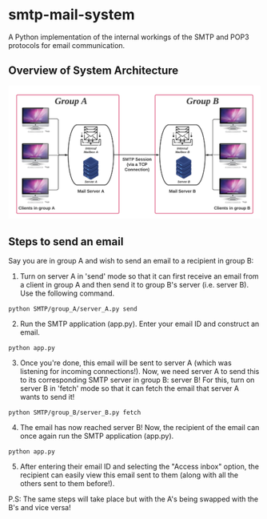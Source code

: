 # smtp-mail-system
A Python implementation of the internal workings of the SMTP and POP3 protocols for email communication.

## Overview of System Architecture
![Architecture Diagram](https://github.com/adityashukzy/smtp-mail-system/blob/main/assets/SMTP%20Mail%20System.png?raw=true)

## Steps to send an email

Say you are in group A and wish to send an email to a recipient in group B:

1. Turn on server A in 'send' mode so that it can first receive an email from a client in group A and then send it to group B's server (i.e. server B). Use the following command.
  
```
python SMTP/group_A/server_A.py send
```

2. Run the SMTP application (app.py). Enter your email ID and construct an email.

```
python app.py
```

3. Once you're done, this email will be sent to server A (which was listening for incoming connections!). Now, we need server A to send this to its corresponding SMTP server in group B: server B! For this, turn on server B in 'fetch' mode so that it can fetch the email that server A wants to send it!

```
python SMTP/group_B/server_B.py fetch
```

4. The email has now reached server B! Now, the recipient of the email can once again run the SMTP application (app.py).

```
python app.py
```

5. After entering their email ID and selecting the "Access inbox" option, the recipient can easily view this email sent to them (along with all the others sent to them before!).

P.S: The same steps will take place but with the A's being swapped with the B's and vice versa!
